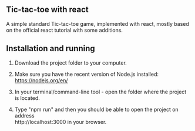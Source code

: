 
##	Tic-tac-toe with react

A simple standard Tic-tac-toe game, implemented with react,
mostly based on the official react tutorial with some additions.


##	Installation and running

1. Download the project folder to your computer.

2. Make sure you have the recent version of Node.js installed:
   https://nodejs.org/en/

3. In your terminal/command-line tool - open the folder where the project is located.

4. Type "npm run" and then you should be able to open the project on address  
   http://localhost:3000 in your browser.

